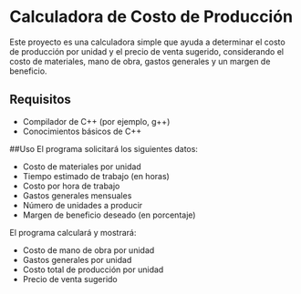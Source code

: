 # Calculadora de Costo de Producción

Este proyecto es una calculadora simple que ayuda a determinar el costo de producción por unidad y el precio de venta sugerido, considerando el costo de materiales, mano de obra, gastos generales y un margen de beneficio.

## Requisitos

- Compilador de C++ (por ejemplo, g++)
- Conocimientos básicos de C++

##Uso
El programa solicitará los siguientes datos:

- Costo de materiales por unidad
- Tiempo estimado de trabajo (en horas)
- Costo por hora de trabajo
- Gastos generales mensuales
- Número de unidades a producir
- Margen de beneficio deseado (en porcentaje)

El programa calculará y mostrará:

- Costo de mano de obra por unidad
- Gastos generales por unidad
- Costo total de producción por unidad
- Precio de venta sugerido
